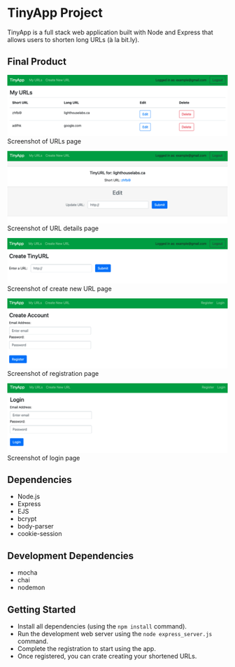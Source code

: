 # TinyApp Project

TinyApp is a full stack web application built with Node and Express that allows users to shorten long URLs (à la bit.ly).

## Final Product

!["Screenshot of URLs page"](https://github.com/rosemaryku/tinyapp/blob/main/docs/urls-page.png?raw=true)
Screenshot of URLs page

!["Screenshot of URL details page"](https://github.com/rosemaryku/tinyapp/blob/main/docs/details-page.png?raw=true)
Screenshot of URL details page

!["Screenshot of create new URL page"](https://github.com/rosemaryku/tinyapp/blob/main/docs/create-page.png?raw=true)
Screenshot of create new URL page

!["Screenshot of registration page"](https://github.com/rosemaryku/tinyapp/blob/main/docs/register-page.png?raw=true)
Screenshot of registration page

!["Screenshot of login page"](https://github.com/rosemaryku/tinyapp/blob/main/docs/login-page.png?raw=true)
Screenshot of login page

## Dependencies

- Node.js
- Express
- EJS
- bcrypt
- body-parser
- cookie-session

## Development Dependencies

- mocha
- chai
- nodemon

## Getting Started

- Install all dependencies (using the `npm install` command).
- Run the development web server using the `node express_server.js` command.
- Complete the registration to start using the app.
- Once registered, you can crate creating your shortened URLs.
